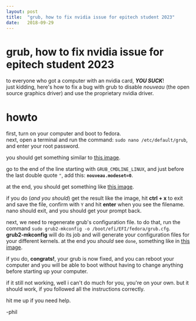 ```yaml
---
layout: post
title:  "grub, how to fix nvidia issue for epitech student 2023"
date:   2018-09-29
---
```


# grub, how to fix nvidia issue for epitech student 2023

to everyone who got a computer with an nvidia card, ___YOU SUCK___!  
just kidding, here's how to fix a bug with grub to disable _nouveau_ (the open source graphics driver) and use the proprietary nvidia driver.

# howto

first, turn on your computer and boot to fedora.  
next, open a terminal and run the command: `sudo nano /etc/default/grub`, and enter your root password.  

you should get something similar to [this image](/img/grub/nano.png).

go to the end of the line starting with `GRUB_CMDLINE_LINUX`, and just before the last double quote `"`, add this: __`nouveau.modeset=0`__.

at the end, you should get something like [this image](/img/grub/nano-after.png).

if you do (_and you should_) get the result like the image, hit __ctrl + x__ to exit and save the file, confirm with `Y` and hit __enter__ when you see the filename.  
nano should exit, and you should get your prompt back.

next, we need to regenerate grub's configuration file. to do that, run the command `sudo grub2-mkconfig -o /boot/efi/EFI/fedora/grub.cfg`.  
__grub2-mkconfig__ will do its job and will generate your configuration files for your different kernels. at the end you _should_ see `done`, something like in [this image](/img/grub/mkconfig.png).

if you do, __congrats!__, your grub is now fixed, and you can reboot your computer and you will be able to boot without having to change anything before starting up your computer.

if it still not working, well i can't do much for you, you're on your own. but it should work, if you followed all the instructions correctly.

hit me up if you need help.

-phil

